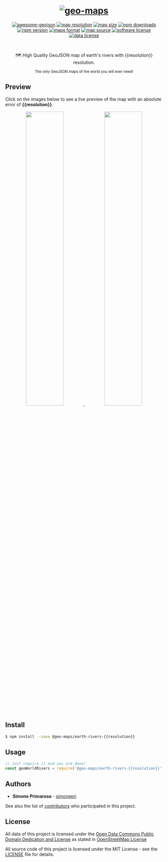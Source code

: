 <h1 align="center">
  <a href="https://github.com/simonepri/geo-maps"><img src="https://raw.githubusercontent.com/simonepri/geo-maps/master/media/geo-maps.jpg" alt="geo-maps" /></a>
</h1>
<p align="center">
  <a href="https://github.com/tmcw/awesome-geojson"><img src="https://awesome.re/mentioned-badge.svg" alt="awesome-geojson" /></a>
  <a href="https://github.com/simonepri/geo-maps#earth-rivers"><img src="https://img.shields.io/badge/resolution-{{resolution}}-f1c40f.svg" alt="map resolution" /></a>
  <a href="https://github.com/simonepri/geo-maps#earth-rivers"><img src="http://img.badgesize.io/https://unpkg.com/@geo-maps/earth-rivers-{{resolution}}/map.geo.json" alt="map size" /></a>
  <a href="https://www.npmjs.com/package/@geo-maps/earth-rivers-{{resolution}}"><img src="https://img.shields.io/npm/dm/@geo-maps/earth-rivers-{{resolution}}.svg" alt="npm downloads" /></a>
  <a href="https://www.npmjs.com/package/@geo-maps/earth-rivers-{{resolution}}"><img src="https://img.shields.io/npm/v/@geo-maps/earth-rivers-{{resolution}}.svg" alt="npm version" /></a>
  <a href="http://geojson.org/"><img src="https://img.shields.io/badge/format-GeoJSON-e67e22.svg" alt="maps format" /></a>
  <a href="http://www.openstreetmap.org/"><img src="https://img.shields.io/badge/source-OSM-2ecc71.svg" alt="map source" /></a>
  <a href="LICENSE"><img src="https://img.shields.io/github/license/simonepri/geo-maps.svg" alt="software license" /></a>
  <a href="https://opendatacommons.org/licenses/odbl/1.0/"><img src="https://img.shields.io/badge/license-ODbL-2980b9.svg" alt="data license" /></a>
</p>
<br />
<p align="center">
  🗺 High Quality GeoJSON map of earth's rivers with {{resolution}} resolution.
</p>
<p align="center">
  <sub>
    The only GeoJSON maps of the world you will ever need!
  </sub>
</p>

## Preview
Click on the images below to see a live preview of the map with an absolute error
of **{{resolution}}**.  

<p align="center">
  <a alt="World Boundaries" href="http://mapshaper.org/?files=https://unpkg.com/@geo-maps/earth-rivers-{{resolution}}/map.geo.json">
    <img src="https://raw.githubusercontent.com/simonepri/geo-maps/master/media/geo-maps-earth-rivers-shape.png" width ="49%"/>
  </a>
  <a alt="World Boundaries" href="http://geojson.io/#data=data:text/x-url,https://unpkg.com/@geo-maps/earth-rivers-{{resolution}}/map.geo.json">
    <img src="https://raw.githubusercontent.com/simonepri/geo-maps/master/media/geo-maps-earth-rivers-hover.png" width ="49%"/>
  </a>
</p>

## Install
```bash
$ npm install --save @geo-maps/earth-rivers-{{resolution}}
```

## Usage
```javascript
// Just require it and you are done!
const geoWorldRivers = require('@geo-maps/earth-rivers-{{resolution}}');
```

## Authors
* **Simone Primarosa** - [simonepri](https://github.com/simonepri)

See also the list of [contributors](https://github.com/simonepri/geo-maps/contributors) who participated in this project.

## License
All data of this project is licensed under the [Open Data Commons Public Domain Dedication and License](https://opendatacommons.org/licenses/odbl/1.0/) as stated in [OpenStreetMap License](http://www.openstreetmap.org/copyright)

All source code of this project is licensed under the MIT License - see the [LICENSE](LICENSE) file for details.
